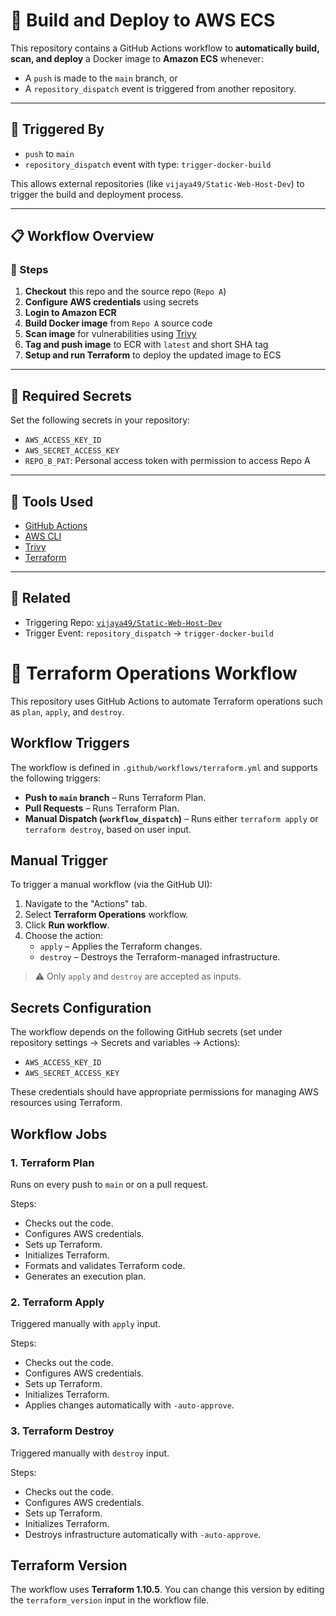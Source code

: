 # 🚀 Build and Deploy to AWS ECS

This repository contains a GitHub Actions workflow to **automatically build, scan, and deploy** a Docker image to **Amazon ECS** whenever:
- A `push` is made to the `main` branch, or
- A `repository_dispatch` event is triggered from another repository.

---

## 🔁 Triggered By

- `push` to `main`
- `repository_dispatch` event with type: `trigger-docker-build`

This allows external repositories (like `vijaya49/Static-Web-Host-Dev`) to trigger the build and deployment process.

---

## 📋 Workflow Overview

### 🧱 Steps

1. **Checkout** this repo and the source repo (`Repo A`)
2. **Configure AWS credentials** using secrets
3. **Login to Amazon ECR**
4. **Build Docker image** from `Repo A` source code
5. **Scan image** for vulnerabilities using [Trivy](https://github.com/aquasecurity/trivy)
6. **Tag and push image** to ECR with `latest` and short SHA tag
7. **Setup and run Terraform** to deploy the updated image to ECS

---

## 🔐 Required Secrets

Set the following secrets in your repository:

- `AWS_ACCESS_KEY_ID`
- `AWS_SECRET_ACCESS_KEY`
- `REPO_B_PAT`: Personal access token with permission to access Repo A

---

## 🧪 Tools Used

- [GitHub Actions](https://github.com/features/actions)
- [AWS CLI](https://aws.amazon.com/cli/)
- [Trivy](https://github.com/aquasecurity/trivy)
- [Terraform](https://www.terraform.io/)

---
## 📘 Related

- Triggering Repo: [`vijaya49/Static-Web-Host-Dev`](https://github.com/vijaya49/Static-Web-Host-Dev)
- Trigger Event: `repository_dispatch` → `trigger-docker-build`


# 🚀 Terraform Operations Workflow

This repository uses GitHub Actions to automate Terraform operations such as `plan`, `apply`, and `destroy`.

## Workflow Triggers

The workflow is defined in `.github/workflows/terraform.yml` and supports the following triggers:

- **Push to `main` branch** – Runs Terraform Plan.
- **Pull Requests** – Runs Terraform Plan.
- **Manual Dispatch (`workflow_dispatch`)** – Runs either `terraform apply` or `terraform destroy`, based on user input.

## Manual Trigger

To trigger a manual workflow (via the GitHub UI):

1. Navigate to the "Actions" tab.
2. Select **Terraform Operations** workflow.
3. Click **Run workflow**.
4. Choose the action:
   - `apply` – Applies the Terraform changes.
   - `destroy` – Destroys the Terraform-managed infrastructure.

> ⚠️ Only `apply` and `destroy` are accepted as inputs.

## Secrets Configuration

The workflow depends on the following GitHub secrets (set under repository settings → Secrets and variables → Actions):

- `AWS_ACCESS_KEY_ID`
- `AWS_SECRET_ACCESS_KEY`

These credentials should have appropriate permissions for managing AWS resources using Terraform.

## Workflow Jobs

### 1. Terraform Plan
Runs on every push to `main` or on a pull request.

Steps:
- Checks out the code.
- Configures AWS credentials.
- Sets up Terraform.
- Initializes Terraform.
- Formats and validates Terraform code.
- Generates an execution plan.

### 2. Terraform Apply
Triggered manually with `apply` input.

Steps:
- Checks out the code.
- Configures AWS credentials.
- Sets up Terraform.
- Initializes Terraform.
- Applies changes automatically with `-auto-approve`.

### 3. Terraform Destroy
Triggered manually with `destroy` input.

Steps:
- Checks out the code.
- Configures AWS credentials.
- Sets up Terraform.
- Initializes Terraform.
- Destroys infrastructure automatically with `-auto-approve`.

## Terraform Version

The workflow uses **Terraform 1.10.5**. You can change this version by editing the `terraform_version` input in the workflow file.




